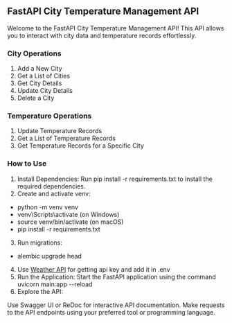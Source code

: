 ## FastAPI City Temperature Management API
Welcome to the FastAPI City Temperature Management API! This API allows you to interact with city data and temperature records effortlessly.


### City Operations
1. Add a New City
2. Get a List of Cities
3.  Get City Details
4. Update City Details
5. Delete a City

### Temperature Operations

1. Update Temperature Records
2. Get a List of Temperature Records 
3. Get Temperature Records for a Specific City


### How to Use

1. Install Dependencies: Run pip install -r requirements.txt to install the required dependencies.
2. Create and activate venv:
- python -m venv venv
- venv\Scripts\activate (on Windows)
- source venv/bin/activate (on macOS)
- pip install -r requirements.txt
3. Run migrations:
- alembic upgrade head
4. Use [Weather API](https://www.weatherapi.com/docs/) for getting api key and add it in .env
5. Run the Application: Start the FastAPI application using the command uvicorn main:app --reload
6. Explore the API:

Use Swagger UI or ReDoc for interactive API documentation.
Make requests to the API endpoints using your preferred tool or programming language.

